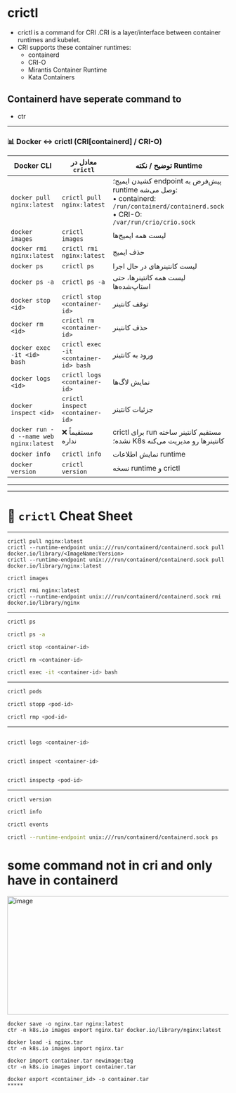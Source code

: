# crictl
- crictl is a command for CRI .CRI is a layer/interface between container runtimes and kubelet.
- CRI supports these container runtimes:
    * containerd
    * CRI-O
    * Mirantis Container Runtime
    * Kata Containers
## Containerd have seperate command to 
- ctr


---

### 📊 Docker ↔ crictl (CRI[containerd] / CRI-O)

| Docker CLI                              | معادل در `crictl`                     | توضیح / نکته Runtime                                                                                                                           |
| --------------------------------------- | ------------------------------------- | ---------------------------------------------------------------------------------------------------------------------------------------------- |
| `docker pull nginx:latest`              | `crictl pull nginx:latest`            | کشیدن ایمیج؛ endpoint پیش‌فرض به runtime وصل می‌شه: <br>• containerd: `/run/containerd/containerd.sock` <br>• CRI-O: `/var/run/crio/crio.sock` |
| `docker images`                         | `crictl images`                       | لیست همه ایمیج‌ها                                                                                                                              |
| `docker rmi nginx:latest`               | `crictl rmi nginx:latest`             | حذف ایمیج                                                                                                                                      |
| `docker ps`                             | `crictl ps`                           | لیست کانتینرهای در حال اجرا                                                                                                                    |
| `docker ps -a`                          | `crictl ps -a`                        | لیست همه کانتینرها، حتی استاپ‌شده‌ها                                                                                                           |
| `docker stop <id>`                      | `crictl stop <container-id>`          | توقف کانتینر                                                                                                                                   |
| `docker rm <id>`                        | `crictl rm <container-id>`            | حذف کانتینر                                                                                                                                    |
| `docker exec -it <id> bash`             | `crictl exec -it <container-id> bash` | ورود به کانتینر                                                                                                                                |
| `docker logs <id>`                      | `crictl logs <container-id>`          | نمایش لاگ‌ها                                                                                                                                   |
| `docker inspect <id>`                   | `crictl inspect <container-id>`       | جزئیات کانتینر                                                                                                                                 |
| `docker run -d --name web nginx:latest` | ❌ مستقیماً نداره                      | crictl برای run مستقیم کانتینر ساخته نشده؛ K8s کانتینرها رو مدیریت می‌کنه                                                                      |
| `docker info`                           | `crictl info`                         | نمایش اطلاعات runtime                                                                                                                          |
| `docker version`                        | `crictl version`                      | نسخه runtime و crictl                                                                                                                          |

---



---

# 📑 `crictl` Cheat Sheet

---

```
crictl pull nginx:latest
crictl --runtime-endpoint unix:///run/containerd/containerd.sock pull docker.io/library/<ImageName:Version>
crictl --runtime-endpoint unix:///run/containerd/containerd.sock pull docker.io/library/nginx:latest

crictl images

crictl rmi nginx:latest
crictl --runtime-endpoint unix:///run/containerd/containerd.sock rmi docker.io/library/nginx
```

---


```bash
crictl ps

crictl ps -a

crictl stop <container-id>

crictl rm <container-id>

crictl exec -it <container-id> bash
```

---


```bash
crictl pods

crictl stopp <pod-id>

crictl rmp <pod-id>
```

---



```bash

crictl logs <container-id>


crictl inspect <container-id>


crictl inspectp <pod-id>
```

---


```bash
crictl version

crictl info

crictl events

crictl --runtime-endpoint unix:///run/containerd/containerd.sock ps
```
# some command not in cri and only have in containerd
<img width="688" height="270" alt="image" src="https://github.com/user-attachments/assets/428574d7-805f-4580-98d4-e63d63331b4c" />

```
docker save -o nginx.tar nginx:latest
ctr -n k8s.io images export nginx.tar docker.io/library/nginx:latest

docker load -i nginx.tar
ctr -n k8s.io images import nginx.tar

docker import container.tar newimage:tag
ctr -n k8s.io images import container.tar

docker export <container_id> -o container.tar
*****
```



